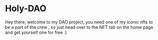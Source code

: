 # Holy-DAO

Hey there, welcome to my DAO project, you need one of my iconic nfts to be a part of the crew , so just head over to the NFT tab on the home page and get yourself one for free :)



